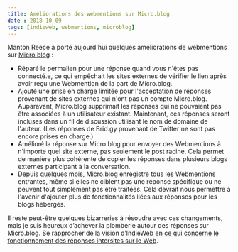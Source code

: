 ```yaml
---
title: Améliorations des webmentions sur Micro.blog
date : 2018-10-09
tags: [indieweb, webmentions, microblog]
---
```



Manton Reece a porté aujourd'hui quelques améliorations de webmentions sur [Micro.blog](https://micro.blog/) :

  * Réparé le permalien pour une réponse quand vous n'êtes pas connecté.e, ce qui empêchait les sites externes de vérifier le lien après avoir reçu une Webmention de la part de Micro.blog.
  * Ajouté une prise en charge limitée pour l'acceptation de réponses provenant de sites externes qui n'ont pas un compte  Micro.blog. Auparavant, Micro.blog supprimait les réponses qui ne pouvaient pas être associées à un utilisateur existant. Maintenant, ces réponses seront incluses dans un fil de discussion utilisant le nom de domaine de l'auteur. (Les réponses de Brid.gy provenant de Twitter ne sont pas encore prises en charge.)
  * Amélioré la réponse sur Micro.blog pour envoyer des Webmentions à n'importe quel site externe, pas seulement le post racine. Cela permet de manière plus cohérente de copier les réponses dans plusieurs blogs externes participant à la conversation.
  * Depuis quelques mois, Micro.blog enregistre tous les Webmentions entrantes, même si elles ne ciblent pas une réponse spécifique ou ne peuvent tout simplement pas être traitées. Cela devrait nous permettre à l'avenir d'ajouter plus de fonctionnalités liées aux réponses pour les blogs hébergés.

Il reste peut-être quelques bizarreries à résoudre avec ces changements, mais je suis heureux d’achever la plomberie autour des réponses sur Micro.blog. Se rapprocher de la vision d’IndieWeb [en ce qui concerne le fonctionnement des réponses intersites sur le Web](https://alistapart.com/article/webmentions-enabling-better-communication-on-the-internet).
